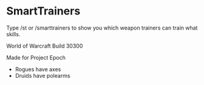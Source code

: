 # SmartTrainers
Type /st or /smarttrainers to show you which weapon trainers can train what skills.

World of Warcraft Build 30300

Made for Project Epoch
* Rogues have axes
* Druids have polearms
